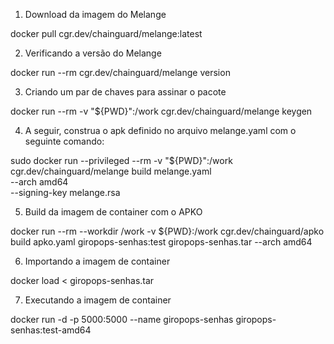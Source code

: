 1. Download da imagem do Melange

docker pull cgr.dev/chainguard/melange:latest

2. Verificando a versão do Melange

docker run --rm cgr.dev/chainguard/melange version

3. Criando um par de chaves para assinar o pacote

docker run --rm -v "${PWD}":/work cgr.dev/chainguard/melange keygen

4. A seguir, construa o apk definido no arquivo melange.yaml com o seguinte comando:

sudo docker run --privileged --rm -v "${PWD}":/work \
  cgr.dev/chainguard/melange build melange.yaml \
  --arch amd64 \
  --signing-key melange.rsa

5. Build da imagem de container com o APKO

docker run --rm --workdir /work -v ${PWD}:/work cgr.dev/chainguard/apko \
  build apko.yaml giropops-senhas:test giropops-senhas.tar --arch amd64

6. Importando a imagem de container

docker load < giropops-senhas.tar

7. Executando a imagem de container

docker run -d -p 5000:5000 --name giropops-senhas giropops-senhas:test-amd64
